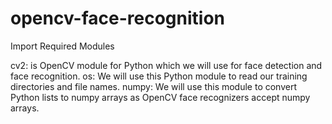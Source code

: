 # opencv-face-recognition

Import Required Modules

cv2: is OpenCV module for Python which we will use for face detection and face recognition.
os: We will use this Python module to read our training directories and file names.
numpy: We will use this module to convert Python lists to numpy arrays as OpenCV face recognizers accept numpy arrays.
